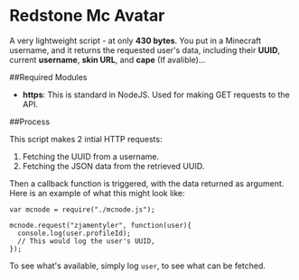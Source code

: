 Redstone Mc Avatar
==================

A very lightweight script - at only __430 bytes__.  You put in a Minecraft username, and it returns the requested user's data, including their __UUID__, current __username__, __skin URL__, and __cape__ (If avalible)...

##Required Modules

 - __https__: This is standard in NodeJS. Used for making GET requests to the API.

##Process

This script makes 2 intial HTTP requests:

 1. Fetching the UUID from a username.
 2. Fetching the JSON data from the retrieved UUID.

Then a callback function is triggered, with the data returned as argument.  Here is an example of what this might look like:

```
var mcnode = require("./mcnode.js");

mcnode.request("zjamentyler", function(user){
  console.log(user.profileId);
  // This would log the user's UUID,
});
```

To see what's available, simply log `user`, to see what can be fetched.
